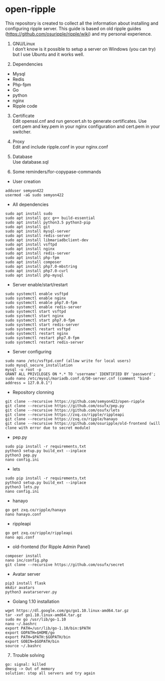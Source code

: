 # open-ripple  

This repository is created to collect all the information about installing and configuring ripple server.
This guide is based on old ripple guides (https://github.com/osuripple/ripple/wiki) and my personal experience.
1. GNU/Linux  
I don’t know is it possible to setup a server on Windows (you can try) but I use Ubuntu and it works well.

2. Dependencies  
* Mysql
* Redis
* Php-fpm
* Go
* python
* nginx
* Ripple code

3. Certificate  
Edit openssl.cnf and run gencert.sh to generate certificates. Use cert.pem and key.pem in your nginx configuration and cert.pem in your switcher.  

4. Proxy  
Edit and include ripple.conf in your nginx.conf  

5. Database  
Use database.sql  

6. Some reminders/for-copypase-commands  

* User creation
```
adduser semyon422
usermod -aG sudo semyon422
```
* All dependencies
```
sudo apt install sudo
sudo apt install gcc g++ build-essential
sudo apt install python3.5 python3-pip
sudo apt install git
sudo apt install mysql-server
sudo apt install redis-server
sudo apt install libmariadbclient-dev
sudo apt install vsftpd
sudo apt install nginx
sudo apt install redis-server
sudo apt install php-fpm
sudo apt install composer
sudo apt install php7.0-mbstring
sudo apt install php7.0-curl
sudo apt install php-mysql
```
* Server enable/start/restart
```
sudo systemctl enable vsftpd
sudo systemctl enable nginx
sudo systemctl enable php7.0-fpm
sudo systemctl enable redis-server
sudo systemctl start vsftpd
sudo systemctl start nginx
sudo systemctl start php7.0-fpm
sudo systemctl start redis-server
sudo systemctl restart vsftpd
sudo systemctl restart nginx
sudo systemctl restart php7.0-fpm
sudo systemctl restart redis-server
```
* Server configuring
```
sudo nano /etc/vsftpd.conf (allow write for local users)
sudo mysql_secure_installation
mysql -u root -p
GRANT ALL PRIVILEGES ON *.* TO 'username' IDENTIFIED BY 'password';
sudo nano /etc/mysql/mariadb.conf.d/50-server.cnf (comment "bind-address = 127.0.0.1")
```
* Repository clonning
```
git clone --recursive https://github.com/semyon422/open-ripple
git clone --recursive https://github.com/osufx/pep.py
git clone --recursive https://github.com/osufx/lets
git clone --recursive https://zxq.co/ripple/rippleapi
git clone --recursive https://zxq.co/ripple/hanayo
git clone --recursive https://github.com/osuripple/old-frontend (will clone with error due to secret module)
```
* pep.py
```
sudo pip install -r requirements.txt
python3 setup.py build_ext --inplace
python3 pep.py
nano config.ini
```
* lets
```
sudo pip install -r requirements.txt
python3 setup.py build_ext --inplace
python3 lets.py
nano config.ini
```
* hanayo
```
go get zxq.co/ripple/hanayo
nano hanayo.conf
```
* rippleapi
```
go get zxq.co/ripple/rippleapi
nano api.conf
```
* old-frontend (for Ripple Admin Panel)
```
composer install
nano inc/config.php
git clone --recursive https://github.com/osufx/secret
```
* Avatar server
```
pip3 install flask
mkdir avatars
python3 avatarserver.py
```
* Golang 1.10 installation
```
wget https://dl.google.com/go/go1.10.linux-amd64.tar.gz
tar -xvf go1.10.linux-amd64.tar.gz
sudo mv go /usr/lib/go-1.10
nano ~/.bashrc
export PATH=/usr/lib/go-1.10/bin:$PATH
export GOPATH=$HOME/go
export PATH=$PATH:$GOPATH/bin
export GOBIN=$GOPATH/bin
source ~/.bashrc
```
7. Trouble solving
```
go: signal: killed
dmesg -> Out of memory
solution: stop all servers and try again
```

